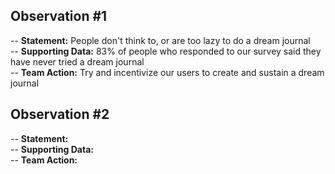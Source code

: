## Observation #1  
-- **Statement:** People don't think to, or are too lazy to do a dream journal  
-- **Supporting Data:** 83% of people who responded to our survey said they have never tried a dream journal  
-- **Team Action:** Try and incentivize our users to create and sustain a dream journal  

## Observation #2  
-- **Statement:**   
-- **Supporting Data:**  
-- **Team Action:**  
